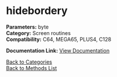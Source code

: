 # hidebordery

**Parameters:** byte  
**Category:** Screen routines  
**Compatibility:** C64, MEGA65, PLUS4, C128  

**Documentation Link:** [View Documentation](https://github.com/leuat/TRSE/raw/master/resources/text/help/m/hidebordery.rtf)

[Back to Categories](../categories/screen_routines.md)  
[Back to Methods List](../../SUMMARY.md)
